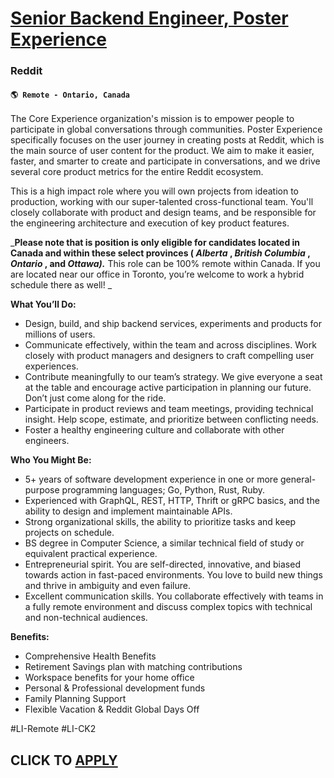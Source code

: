 # [Senior Backend Engineer, Poster Experience](https://www.remotewlb.com/apply/senior-backend-engineer-poster-experience)  
### Reddit  
#### `🌎 Remote - Ontario, Canada`  

The Core Experience organization's mission is to empower people to participate in global conversations through communities. Poster Experience specifically focuses on the user journey in creating posts at Reddit, which is the main source of user content for the product. We aim to make it easier, faster, and smarter to create and participate in conversations, and we drive several core product metrics for the entire Reddit ecosystem.

This is a high impact role where you will own projects from ideation to production, working with our super-talented cross-functional team. You'll closely collaborate with product and design teams, and be responsible for the engineering architecture and execution of key product features.

_**Please note that is position is only eligible for candidates located in Canada and within these select provinces ( _Alberta_ , _British Columbia_ , _Ontario_ , and _Ottawa)._** This role can be 100% remote within Canada. If you are located near our office in Toronto, you’re welcome to work a hybrid schedule there as well! _

**What You’ll Do:**

  * Design, build, and ship backend services, experiments and products for millions of users.
  * Communicate effectively, within the team and across disciplines. Work closely with product managers and designers to craft compelling user experiences.
  * Contribute meaningfully to our team’s strategy. We give everyone a seat at the table and encourage active participation in planning our future. Don’t just come along for the ride.
  * Participate in product reviews and team meetings, providing technical insight. Help scope, estimate, and prioritize between conflicting needs.
  * Foster a healthy engineering culture and collaborate with other engineers.

**Who You Might Be:**

  * 5+ years of software development experience in one or more general-purpose programming languages; Go, Python, Rust, Ruby.
  * Experienced with GraphQL, REST, HTTP, Thrift or gRPC basics, and the ability to design and implement maintainable APIs.
  * Strong organizational skills, the ability to prioritize tasks and keep projects on schedule.
  * BS degree in Computer Science, a similar technical field of study or equivalent practical experience.
  * Entrepreneurial spirit. You are self-directed, innovative, and biased towards action in fast-paced environments. You love to build new things and thrive in ambiguity and even failure.
  * Excellent communication skills. You collaborate effectively with teams in a fully remote environment and discuss complex topics with technical and non-technical audiences.

**Benefits:**

  * Comprehensive Health Benefits
  * Retirement Savings plan with matching contributions
  * Workspace benefits for your home office
  * Personal & Professional development funds
  * Family Planning Support
  * Flexible Vacation & Reddit Global Days Off

#LI-Remote #LI-CK2

  
## CLICK TO [APPLY](https://www.remotewlb.com/apply/senior-backend-engineer-poster-experience)

